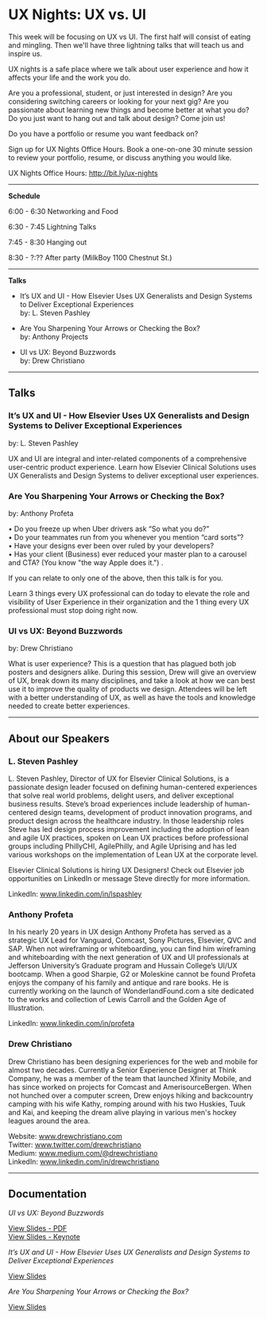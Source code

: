# UX Nights: UX vs. UI

This week will be focusing on UX vs UI. The first half will consist of eating and mingling. Then we'll have three lightning talks that will teach us and inspire us.

UX nights is a safe place where we talk about user experience and how it affects your life and the work you do.

Are you a professional, student, or just interested in design? Are you considering switching careers or looking for your next gig? Are you passionate about learning new things and become better at what you do? Do you just want to hang out and talk about design? Come join us!

Do you have a portfolio or resume you want feedback on?

Sign up for UX Nights Office Hours. Book a one-on-one 30 minute session to review your portfolio, resume, or discuss anything you would like.

UX Nights Office Hours: http://bit.ly/ux-nights

- - -

**Schedule**

6:00 - 6:30 Networking and Food

6:30 - 7:45 Lightning Talks

7:45 - 8:30 Hanging out

8:30 - ?:?? After party (MilkBoy 1100 Chestnut St.)


- - -

**Talks**

- It’s UX and UI - How Elsevier Uses UX Generalists and Design Systems to Deliver Exceptional Experiences   
  by: L. Steven Pashley

- Are You Sharpening Your Arrows or Checking the Box?   
  by: Anthony Projects

- UI vs UX: Beyond Buzzwords   
  by: Drew Christiano


- - -


## Talks

### It’s UX and UI - How Elsevier Uses UX Generalists and Design Systems to Deliver Exceptional Experiences
by: L. Steven Pashley

UX and UI are integral and inter-related components of a comprehensive user-centric product experience. Learn how Elsevier Clinical Solutions uses UX Generalists and Design Systems to deliver exceptional user experiences.


### Are You Sharpening Your Arrows or Checking the Box?
by: Anthony Profeta

• Do you freeze up when Uber drivers ask “So what you do?”  
• Do your teammates run from you whenever you mention “card sorts”?  
• Have your designs ever been over ruled by your developers?  
• Has your client (Business) ever reduced your master plan to a carousel and CTA? (You know "the way Apple does it.") . 

If you can relate to only one of the above, then this talk is for you.

Learn 3 things every UX professional can do today to elevate the role and visibility of User Experience in their organization and the 1 thing every UX professional must stop doing right now.


### UI vs UX: Beyond Buzzwords
by: Drew Christiano

What is user experience? This is a question that has plagued both job posters and designers alike. During this session, Drew will give an overview of UX, break down its many disciplines, and take a look at how we can best use it to improve the quality of products we design. Attendees will be left with a better understanding of UX, as well as have the tools and knowledge needed to create better experiences.


- - -


## About our Speakers


### L. Steven Pashley

L. Steven Pashley, Director of UX for Elsevier Clinical Solutions, is a passionate design leader focused on defining human-centered experiences that solve real world problems, delight users, and deliver exceptional business results. Steve’s broad experiences include leadership of human-centered design teams, development of product innovation programs, and product design across the healthcare industry. In those leadership roles Steve has led design process improvement including the adoption of lean and agile UX practices, spoken on Lean UX practices before professional groups including PhillyCHI, AgilePhilly, and Agile Uprising and has led various workshops on the implementation of Lean UX at the corporate level.

Elsevier Clinical Solutions is hiring UX Designers! Check out Elsevier job opportunities on LinkedIn or message Steve directly for more information.

LinkedIn: www.linkedin.com/in/lspashley


### Anthony Profeta

In his nearly 20 years in UX design Anthony Profeta has served as a strategic UX Lead for Vanguard, Comcast, Sony Pictures, Elsevier, QVC and SAP.  When not wireframing or whiteboarding, you can find him wireframing and whiteboarding with the next generation of UX and UI professionals at Jefferson University’s Graduate program and Hussain College’s UI/UX bootcamp. When a good Sharpie, G2 or Moleskine cannot be found Profeta enjoys the company of his family  and antique and rare books.
He is currently working on the launch of WonderlandFound.com a site dedicated to the works and collection of Lewis Carroll and the Golden Age of Illustration.

LinkedIn: www.linkedin.com/in/profeta



### Drew Christiano

Drew Christiano has been designing experiences for the web and mobile for almost two decades. Currently a Senior Experience Designer at Think Company, he was a member of the team that launched Xfinity Mobile, and has since worked on projects for Comcast and AmerisourceBergen. When not hunched over a computer screen, Drew enjoys hiking and backcountry camping with his wife Kathy, romping around with his two Huskies, Tuuk and Kai, and keeping the dream alive playing in various men's hockey leagues around the area.

Website:    www.drewchristiano.com  
Twitter:    www.twitter.com/drewchristiano  
Medium:     www.medium.com/@drewchristiano  
LinkedIn:   www.linkedin.com/in/drewchristiano  

- - -

## Documentation

*UI vs UX: Beyond Buzzwords*

[View Slides - PDF](https://www.dropbox.com/s/tgasq1beh12cy6k/UI%20vs%20UX%20-%20Beyond%20Buzzwords.pdf?dl=0)  
[View Slides - Keynote](https://www.dropbox.com/s/m435ndx2h3y0off/UI%20vs%20UX%20-%20Beyond%20Buzzwords.key?dl=0)  


*It’s UX and UI - How Elsevier Uses UX Generalists and Design Systems to Deliver Exceptional Experiences*

[View Slides](#)


*Are You Sharpening Your Arrows or Checking the Box?*

[View Slides](https://goo.gl/NADsBC)

